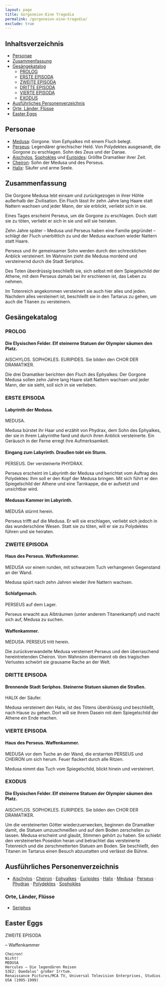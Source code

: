 ```yaml
---
layout: page
title: Gorgoneion-Eine Tragodia
permalink: /gorgoneion-eine-tragodia/
exclude: true
---
```


## Inhaltsverzeichnis
* [Personae](#personae)
* [Zusammenfassung](#zusammenfassung)
* [Gesängekatalog](#gesängekatalog)
  * [PROLOG](#prolog)
  * [ERSTE EPISODA](#erste-episoda)
  * [ZWEITE EPISODA](#zweite-episoda)
  * [DRITTE EPISODA](#dritte-episoda)
  * [VIERTE EPISODA](#vierte-episoda)
  * [EXODUS](#exodus)
* [Ausführliches Personenverzeichnis](#ausführliches-personenverzeichnis)
* [Orte, Länder, Flüsse](#orte-länder-flüsse)
* [Easter Eggs](#easter-eggs)

## Personae

* [Medusa](/medusa/): Gorgone. Vom Ephyalkes mit einem Fluch belegt.
* [Perseus](/perseus/): Legendärer griechischer Held. Von Polydektes ausgesandt, die Gorgone zu erschlagen. Sohn des Zeus und der Danae.
* [Aischylos](/aischylos/), [Sophokles](/sophokles/) und [Euripides](/euripides/): Größte Dramatiker ihrer Zeit.
* [Cheiron](/cheiron/): Sohn der Medusa und des Perseus.
* [Halix](/halix/): Säufer und arme Seele.

## Zusammenfassung

Die Gorgone Medusa lebt einsam und zurückgezogen in ihrer Höhle außerhalb der Zivilisation. Ein Fluch lässt ihr zehn Jahre lang Haare statt Nattern wachsen und jeder Mann, der sie erblickt, verliebt sich in sie.

Eines Tages erscheint Perseus, um die Gorgone zu erschlagen. Doch statt sie zu töten, verliebt er sich in sie und will sie heiraten.

Zehn Jahre später – Medusa und Perseus haben eine Familie gegründet – schlägt der Fluch unerbittlich zu und der Medusa wachsen wieder Nattern statt Haare.

Perseus und ihr gemeinsamer Sohn werden durch den schrecklichen Anblick versteinert. Im Wahnsinn zieht die Medusa mordend und versteinernd durch die Stadt Seriphos.

Des Toten überdrüssig beschließt sie, sich selbst mit dem Spiegelschild der Athene, mit dem Perseus damals bei ihr erschienen ist, das Leben zu nehmen.

Im Totenreich angekommen versteinert sie auch hier alles und jeden. Nachdem alles versteinert ist, beschließt sie in den Tartarus zu gehen, um auch die Titanen zu versteinern.

## Gesängekatalog
### PROLOG
#### Die Elysischen Felder. Elf steinerne Statuen der Olympier säumen den Platz.

AISCHYLOS. SOPHOKLES. EURIPIDES. Sie bilden den CHOR DER DRAMATIKER.

Die drei Dramatiker berichten den Fluch des Ephyalkes: Der Gorgone Medusa sollen zehn Jahre lang Haare statt Nattern wachsen und jeder Mann, der sie sieht, soll sich in sie verlieben.

### ERSTE EPISODA
#### Labyrinth der Medusa.

MEDUSA.

Medusa bürstet ihr Haar und erzählt von Phydrax, dem Sohn des Ephyalkes, der sie in ihrem Labyrinthe fand und durch ihren Anblick versteinerte. Ein Geräusch in der Ferne erregt ihre Aufmerksamkeit.

#### Eingang zum Labyrinth. Draußen tobt ein Sturm.

PERSEUS. Der versteinerte PHYDRAX.

Perseus erscheint im Labyrinth der Medusa und berichtet vom Auftrag des Polydektes: Ihm soll er den Kopf der Medusa bringen. Mit sich führt er den Spiegelschild der Athene und eine Tarnkappe, die er aufsetzt und unsichtbar wird.

#### Medusas Kammer im Labyrinth.

MEDUSA stürmt herein.

Perseus trifft auf die Medusa. Er will sie erschlagen, verliebt sich jedoch in das wunderschöne Wesen. Statt sie zu töten, will er sie zu Polydektes führen und sie heiraten.

### ZWEITE EPISODA
#### Haus des Perseus. Waffenkammer.

MEDUSA vor einem runden, mit schwarzem Tuch verhangenen Gegenstand an der Wand.

Medusa spürt nach zehn Jahren wieder ihre Nattern wachsen.

#### Schlafgemach.

PERSEUS auf dem Lager.

Perseus erwacht aus Albträumen (unter anderem Titanenkampf) und macht sich auf, Medusa zu suchen.

#### Waffenkammer.

MEDUSA. PERSEUS tritt herein.

Die zurückverwandelte Medusa versteinert Perseus und den überraschend hereintretenden Cheiron. Vom Wahnsinn übermannt ob des tragischen Verlustes schwört sie grausame Rache an der Welt.

### DRITTE EPISODA
#### Brennende Stadt Seriphos. Steinerne Statuen säumen die Straßen.

HALIX der Säufer.

Medusa versteinert den Halix, ist des Tötens überdrüssig und beschließt, nach Hause zu gehen. Dort will sie ihrem Dasein mit dem Spiegelschild der Athene ein Ende machen.

### VIERTE EPISODA
#### Haus des Perseus. Waffenkammer.

MEDUSA vor dem Tuche an der Wand, die erstarrten PERSEUS und CHEIRON um sich herum. Feuer flackert durch alle Ritzen.

Medusa nimmt das Tuch vom Spiegelschild, blickt hinein und versteinert.

### EXODUS
#### Die Elysischen Felder. Elf steinerne Statuen der Olympier säumen den Platz.

AISCHYLOS. SOPHOKLES. EURIPIDES. Sie bilden den CHOR DER DRAMATIKER.

Um die versteinerten Götter wiederzuerwecken, beginnen die Dramatiker damit, die Statuen umzuschmeißen und auf dem Boden zerschellen zu lassen. Medusa erscheint und glaubt, Stimmen gehört zu haben. Sie schiebt den versteinerten Poseidon heran und betrachtet das versteinerte Totenreich und die zerschmetterten Statuen am Boden. Sie beschließt, den Titanen im Tartarus einen Besuch abzustatten und verlässt die Bühne.

## Ausführliches Personenverzeichnis

* [Aischylos](/aischylos/) · [Cheiron](/cheiron/) · [Ephyalkes](/ephyalkes/) · [Euripides](/euripides/) · [Halix](/halix/) · [Medusa](/medusa/) · [Perseus](/perseus/) · [Phydrax](/phydrax/) · [Polydektes](/polydektes/) · [Sophokles](/sophokles/)

### Orte, Länder, Flüsse

* [Seriphos](/seriphos/)

## Easter Eggs

ZWEITE EPISODA

– Waffenkammer

    Cheiron!
    Nicht!
    MEDUSA
    Hercules – Die legendären Reisen
    S3E2: Daedalus’ großer Irrtum.
    Renaissance Pictures/MCA TV, Universal Television Enterprises, Studios USA (1995-1999)
